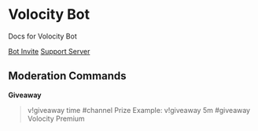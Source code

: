 # Volocity Bot 
Docs for Volocity Bot 

[Bot Invite](https://discordapp.com/oauth2/authorize?client_id=819488481134641162&scope=bot&permissions=2080374975)
[Support Server](https://discord.gg/xKtbxn8fcC)


## Moderation Commands 

**Giveaway**
> v!giveaway time #channel Prize
> Example: v!giveaway 5m #giveaway Volocity Premium
 
 
